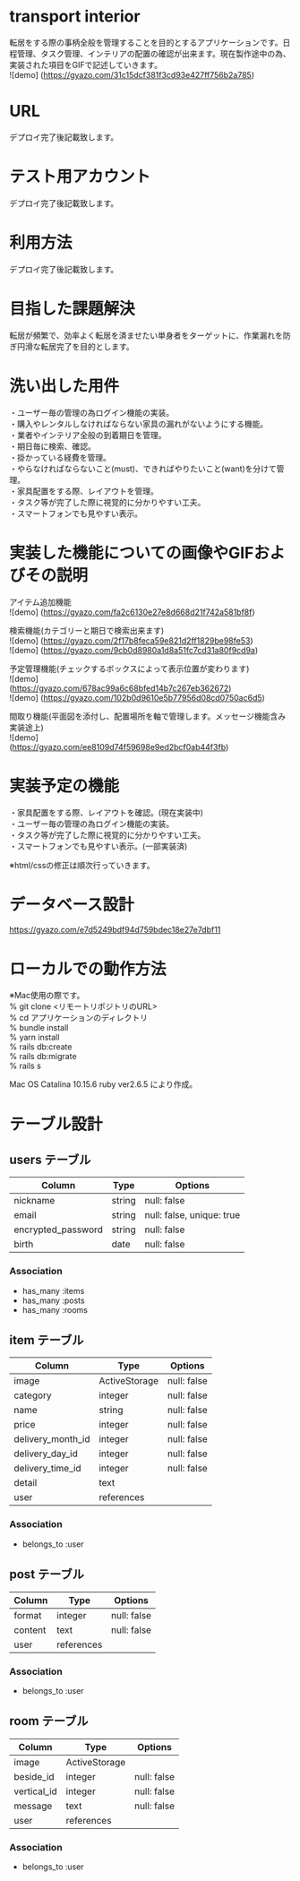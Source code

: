 # transport interior  
転居をする際の事柄全般を管理することを目的とするアプリケーションです。日程管理、タスク管理、インテリアの配置の確認が出来ます。現在製作途中の為、実装された項目をGIFで記述していきます。  
![demo]
(https://gyazo.com/31c15dcf381f3cd93e427ff756b2a785)


# URL  
デプロイ完了後記載致します。


# テスト用アカウント  
デプロイ完了後記載致します。


# 利用方法  
デプロイ完了後記載致します。


# 目指した課題解決  
転居が頻繁で、効率よく転居を済ませたい単身者をターゲットに、作業漏れを防ぎ円滑な転居完了を目的とします。


# 洗い出した用件  
・ユーザー毎の管理の為ログイン機能の実装。  
・購入やレンタルしなければならない家具の漏れがないようにする機能。  
・業者やインテリア全般の到着期日を管理。  
・期日毎に検索、確認。  
・掛かっている経費を管理。  
・やらなければならないこと(must)、できればやりたいこと(want)を分けて管理。  
・家具配置をする際、レイアウトを管理。  
・タスク等が完了した際に視覚的に分かりやすい工夫。  
・スマートフォンでも見やすい表示。  


# 実装した機能についての画像やGIFおよびその説明  
アイテム追加機能  
![demo]
(https://gyazo.com/fa2c6130e27e8d668d21f742a581bf8f)

検索機能(カテゴリーと期日で検索出来ます)  
![demo]
(https://gyazo.com/2f17b8feca59e821d2ff1829be98fe53)  
![demo]
(https://gyazo.com/9cb0d8980a1d8a51fc7cd31a80f9cd9a)  

予定管理機能(チェックするボックスによって表示位置が変わります)  
![demo]  
(https://gyazo.com/678ac99a6c68bfed14b7c267eb362672)  
![demo]
(https://gyazo.com/102b0d9610e5b77956d08cd0750ac6d5)  

間取り機能(平面図を添付し、配置場所を軸で管理します。メッセージ機能含み実装途上)  
![demo]  
(https://gyazo.com/ee8109d74f59698e9ed2bcf0ab44f3fb)  

# 実装予定の機能  
・家具配置をする際、レイアウトを確認。(現在実装中)  
・ユーザー毎の管理の為ログイン機能の実装。  
・タスク等が完了した際に視覚的に分かりやすい工夫。  
・スマートフォンでも見やすい表示。(一部実装済)  
  
※html/cssの修正は順次行っていきます。  


# データベース設計  
https://gyazo.com/e7d5249bdf94d759bdec18e27e7dbf11


# ローカルでの動作方法  
※Mac使用の際です。  
% git clone <リモートリポジトリのURL>  
% cd アプリケーションのディレクトリ  
% bundle install  
% yarn install  
% rails db:create  
% rails db:migrate  
% rails s  
  
Mac OS Catalina 10.15.6  ruby ver2.6.5 により作成。  


# テーブル設計  

## users テーブル  

| Column              | Type   | Options                   |
| ------------------- | ------ | ------------------------- |
| nickname            | string | null: false               |
| email               | string | null: false, unique: true |
| encrypted_password  | string | null: false               |
| birth               | date   | null: false               |


### Association

- has_many :items
- has_many :posts
- has_many :rooms


## item テーブル

| Column            | Type          | Options     |
| ----------------- | ------------- | ----------- |
| image             | ActiveStorage | null: false |
| category          | integer       | null: false |
| name              | string        | null: false |
| price             | integer       | null: false |
| delivery_month_id | integer       | null: false |
| delivery_day_id   | integer       | null: false |
| delivery_time_id  | integer       | null: false |
| detail            | text          |             |
| user              | references    |             |


### Association

- belongs_to :user


## post テーブル

| Column            | Type          | Options     |
| ----------------- | ------------- | ----------- |
| format            | integer       | null: false |
| content           | text          | null: false |
| user              | references    |             |



### Association

- belongs_to :user


## room テーブル

| Column            | Type          | Options     |
| ----------------- | ------------- | ----------- |
| image             | ActiveStorage |             |
| beside_id         | integer       | null: false |
| vertical_id       | integer       | null: false |
| message           | text          | null: false |
| user              | references    |             |


### Association

- belongs_to :user
